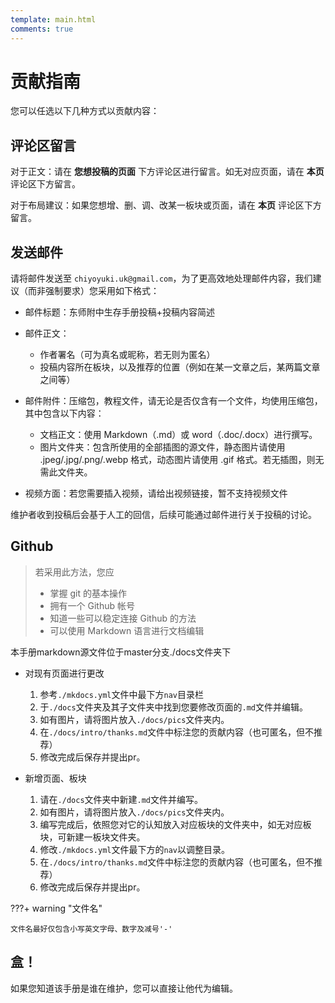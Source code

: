 ```yaml
---
template: main.html
comments: true
---
```


# 贡献指南

您可以任选以下几种方式以贡献内容：

## 评论区留言

对于正文：请在 __您想投稿的页面__ 下方评论区进行留言。如无对应页面，请在 __本页__ 评论区下方留言。

对于布局建议：如果您想增、删、调、改某一板块或页面，请在 __本页__ 评论区下方留言。

## 发送邮件

请将邮件发送至 `chiyoyuki.uk@gmail.com`，为了更高效地处理邮件内容，我们建议（而非强制要求）您采用如下格式：

- 邮件标题：东师附中生存手册投稿+投稿内容简述

- 邮件正文：
  - 作者署名（可为真名或昵称，若无则为匿名）
  - 投稿内容所在板块，以及推荐的位置（例如在某一文章之后，某两篇文章之间等）

- 邮件附件：压缩包，教程文件，请无论是否仅含有一个文件，均使用压缩包，其中包含以下内容：
  - 文档正文：使用 Markdown（.md）或 word（.doc/.docx）进行撰写。
  - 图片文件夹：包含所使用的全部插图的源文件，静态图片请使用 .jpeg/.jpg/.png/.webp 格式，动态图片请使用 .gif 格式。若无插图，则无需此文件夹。

- 视频方面：若您需要插入视频，请给出视频链接，暂不支持视频文件

维护者收到投稿后会基于人工的回信，后续可能通过邮件进行关于投稿的讨论。

## Github

> 若采用此方法，您应
> - 掌握 git 的基本操作
> - 拥有一个 Github 帐号
> - 知道一些可以稳定连接 Github 的方法
> - 可以使用 Markdown 语言进行文档编辑

本手册markdown源文件位于master分支./docs文件夹下

- 对现有页面进行更改
  
  1. 参考`./mkdocs.yml`文件中最下方`nav`目录栏
  2. 于`./docs`文件夹及其子文件夹中找到您要修改页面的`.md`文件并编辑。
  3. 如有图片，请将图片放入`./docs/pics`文件夹内。
  4. 在`./docs/intro/thanks.md`文件中标注您的贡献内容（也可匿名，但不推荐）
  5. 修改完成后保存并提出pr。

- 新增页面、板块

  1. 请在`./docs`文件夹中新建`.md`文件并编写。
  2. 如有图片，请将图片放入`./docs/pics`文件夹内。
  3. 编写完成后，依照您对它的认知放入对应板块的文件夹中，如无对应板块，可新建一板块文件夹。
  4. 修改`./mkdocs.yml`文件最下方的`nav`以调整目录。
  5. 在`./docs/intro/thanks.md`文件中标注您的贡献内容（也可匿名，但不推荐）
  6. 修改完成后保存并提出pr。

???+ warning "文件名"
    
    文件名最好仅包含小写英文字母、数字及减号'-'

## 盒！

如果您知道该手册是谁在维护，您可以直接让他代为编辑。